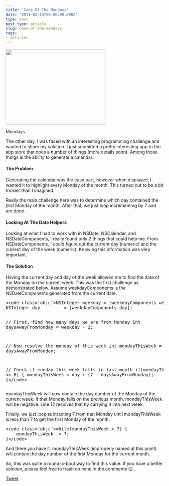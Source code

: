 ```yaml
---
title: 'Case Of The Mondays'
date: "2011-02-14T00:00:00.000Z"
type: post 
post_type: article
slug: case-of-the-mondays
tags: 
- Articles
---
```

<div id="attachment_1421" class="wp-caption alignright" style="width: 330px">
  <a href="http://brandontreb.com/wp-content/uploads/2011/02/office-spacejpg.jpeg"><img class="size-full wp-image-1421 " title="office-spacejpg" src="http://brandontreb.com/wp-content/uploads/2011/02/office-spacejpg.jpeg" alt="" width="320" height="240" /></a> 
  
  <p class="wp-caption-text">
    Mondays&#8230;
  </p>
</div>

The other day, I was faced with an interesting programming challenge and wanted to share my solution. I just submitted a pretty interesting app to the app store that does a number of things (more details soon). Among those things is the ability to generate a calendar.

#### The Problem

Generating the calendar was the easy part, however when displayed, I wanted it to highlight every Monday of the month. This turned out to be a bit trickier than I imagined.

Really the main challenge here was to determine which day contained the *first* Monday of the month. After that, we just loop incrementing by 7 and are done.

#### Looking At The Date Helpers

Looking at what I had to work with in NSDate, NSCalendar, and NSDateComponents, I really found only 2 things that could help me. From NSDateComponents, I could figure out the current day (numeric) and the current day of the week (numeric). Knowing this information was very important.

#### The Solution

Having the current day and day of the week allowed me to find the date of the Monday on the current week. This was the first challenge as demonstrated below. Assume weekdayComponents is the NSDateComponents generated from the current date.

<div>
  <pre>&lt;code class=’objc’>NSInteger weekday = [weekdayComponents weekday];
NSInteger day         = [weekdayComponents day];

// First, find how many days we are from Monday
int daysAwayFromMonday = weekday - 2;

// Now resolve the monday of this week
int mondayThisWeek = day - daysAwayFromMonday;

// Check if monday this week falls in last month
if(mondayThisWeek &lt;= 0) {
    mondayThisWeek = day + (7 - daysAwayFromMonday);
}&lt;/code></pre>
</div>

mondayThisWeek will now contain the day number of the Monday of the current week. If that Monday falls on the previous month, mondayThisWeek will be negative. Line 12 resolves that by carrying it into next week.

Finally, we just loop subtracting 7 from that Monday until mondayThisWeek is less than 7 to get the first Monday of the month.

<div>
  <pre>&lt;code class=’objc’>while(mondayThisWeek &gt; 7) {
    mondayThisWeek -= 7;
}&lt;/code></pre>
</div>

And there you have it. mondayThisWeek (improperly named at this point) will contain the day number of the first Monday for the current month.

So, this was quite a round-a-bout way to find this value. If you have a better solution, please feel free to trash on mine in the comments 😉 .

<div style="">
  <a href="http://twitter.com/share" class="twitter-share-button" data-count="horizontal" data-text="Case Of The Mondays" data-url="http://brandontreb.com/case-of-the-mondays"  data-via="brandontreb" data-related="brandontreb:">Tweet</a>
</div>
